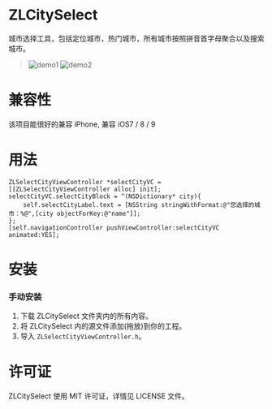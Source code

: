 ZLCitySelect
==============
城市选择工具，包括定位城市，热门城市，所有城市按照拼音首字母聚合以及搜索城市。<br/>

> ![demo1](https://github.com/zingwin/ZLCitySelect/blob/master/Demo/1.png)
> ![demo2](https://github.com/zingwin/ZLCitySelect/blob/master/Demo/2.png)

兼容性
==============
该项目能很好的兼容 iPhone, 兼容 iOS7 / 8 / 9

用法
==============
    
    ZLSelectCityViewController *selectCityVC = [[ZLSelectCityViewController alloc] init];
    selectCityVC.selectCityBlock = ^(NSDictionary* city){
        self.selectCityLabel.text = [NSString stringWithFormat:@"您选择的城市：%@",[city objectForKey:@"name"]];
    };
    [self.navigationController pushViewController:selectCityVC animated:YES];
    
    
安装
==============

### 手动安装

1. 下载 ZLCitySelect 文件夹内的所有内容。
2. 将 ZLCitySelect 内的源文件添加(拖放)到你的工程。
3. 导入 `ZLSelectCityViewController.h`。


许可证
==============
ZLCitySelect 使用 MIT 许可证，详情见 LICENSE 文件。
